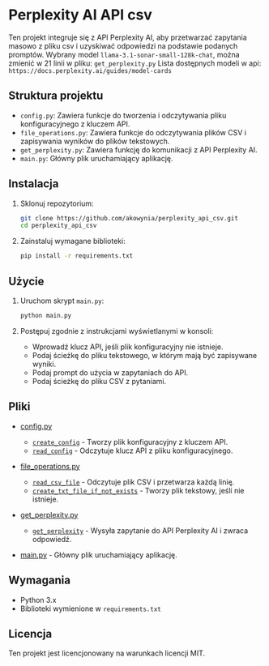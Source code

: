 # Perplexity AI API csv

Ten projekt integruje się z API Perplexity AI, aby przetwarzać zapytania masowo z pliku csv i uzyskiwać odpowiedzi na podstawie podanych promptów.
Wybrany model `llama-3.1-sonar-small-128k-chat`, można zmienić w 21 linii w pliku: `get_perplexity.py`
Lista dostępnych modeli w api: `https://docs.perplexity.ai/guides/model-cards`

## Struktura projektu

- `config.py`: Zawiera funkcje do tworzenia i odczytywania pliku konfiguracyjnego z kluczem API.
- `file_operations.py`: Zawiera funkcje do odczytywania plików CSV i zapisywania wyników do plików tekstowych.
- `get_perplexity.py`: Zawiera funkcję do komunikacji z API Perplexity AI.
- `main.py`: Główny plik uruchamiający aplikację.

## Instalacja

1. Sklonuj repozytorium:
    ```sh
    git clone https://github.com/akowynia/perplexity_api_csv.git
    cd perplexity_api_csv
    ```

2. Zainstaluj wymagane biblioteki:
    ```sh
    pip install -r requirements.txt
    ```

## Użycie

1. Uruchom skrypt `main.py`:
    ```sh
    python main.py
    ```

2. Postępuj zgodnie z instrukcjami wyświetlanymi w konsoli:
    - Wprowadź klucz API, jeśli plik konfiguracyjny nie istnieje.
    - Podaj ścieżkę do pliku tekstowego, w którym mają być zapisywane wyniki.
    - Podaj prompt do użycia w zapytaniach do API.
    - Podaj ścieżkę do pliku CSV z pytaniami.

## Pliki

- [config.py](config.py)
  - [`create_config`](config.py) - Tworzy plik konfiguracyjny z kluczem API.
  - [`read_config`](config.py) - Odczytuje klucz API z pliku konfiguracyjnego.

- [file_operations.py](file_operations.py)
  - [`read_csv_file`](file_operations.py) - Odczytuje plik CSV i przetwarza każdą linię.
  - [`create_txt_file_if_not_exists`](file_operations.py) - Tworzy plik tekstowy, jeśli nie istnieje.

- [get_perplexity.py](get_perplexity.py)
  - [`get_perplexity`](get_perplexity.py) - Wysyła zapytanie do API Perplexity AI i zwraca odpowiedź.

- [main.py](main.py) - Główny plik uruchamiający aplikację.

## Wymagania

- Python 3.x
- Biblioteki wymienione w `requirements.txt`


## Licencja

Ten projekt jest licencjonowany na warunkach licencji MIT. 
